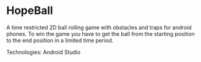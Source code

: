 # HopeBall

A time restricted 2D ball rolling game with obstacles and traps for android phones. To win the game you have to get the ball from the starting position to the end position in a limited time period.

Technologies: Android Studio
